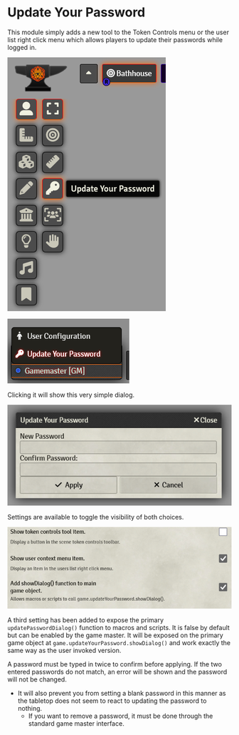 # Update Your Password

This module simply adds a new tool to the Token Controls menu or the user list right click menu which allows players to update their passwords while logged in.

![Token Controls menu](resources/readme-control.png)

![User Context Menu](resources/readme-users-list.png)

Clicking it will show this very simple dialog.

![Update password dialog](resources/readme-dialog.png)

Settings are available to toggle the visibility of both choices.

![Settings menu](resources/readme-settings.png)

A third setting has been added to expose the primary `updatePasswordDialog()` function to macros and scripts. It is false by default but can be enabled by the game master. It will be exposed on the primary game object at `game.updateYourPassword.showDialog()` and work exactly the same way as the user invoked version.

A password must be typed in twice to confirm before applying. If the two entered passwords do not match, an error will be shown and the password will not be changed.

- It will also prevent you from setting a blank password in this manner as the tabletop does not seem to react to updating the password to nothing.
  - If you want to remove a password, it must be done through the standard game master interface.
